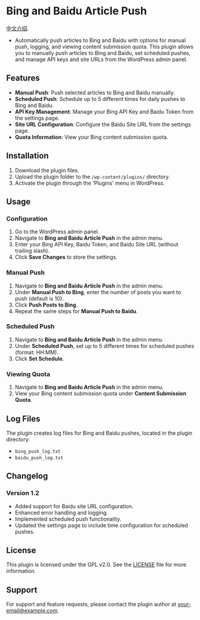 # Bing and Baidu Article Push
 [中文介绍](README-zh).
- Automatically push articles to Bing and Baidu with options for manual push, logging, and viewing content submission quota. This plugin allows you to manually push articles to Bing and Baidu, set scheduled pushes, and manage API keys and site URLs from the WordPress admin panel.

## Features

- **Manual Push**: Push selected articles to Bing and Baidu manually.
- **Scheduled Push**: Schedule up to 5 different times for daily pushes to Bing and Baidu.
- **API Key Management**: Manage your Bing API Key and Baidu Token from the settings page.
- **Site URL Configuration**: Configure the Baidu Site URL from the settings page.
- **Quota Information**: View your Bing content submission quota.

## Installation

1. Download the plugin files.
2. Upload the plugin folder to the `/wp-content/plugins/` directory.
3. Activate the plugin through the 'Plugins' menu in WordPress.

## Usage

### Configuration

1. Go to the WordPress admin panel.
2. Navigate to **Bing and Baidu Article Push** in the admin menu.
3. Enter your Bing API Key, Baidu Token, and Baidu Site URL (without trailing slash).
4. Click **Save Changes** to store the settings.

### Manual Push

1. Navigate to **Bing and Baidu Article Push** in the admin menu.
2. Under **Manual Push to Bing**, enter the number of posts you want to push (default is 10).
3. Click **Push Posts to Bing**.
4. Repeat the same steps for **Manual Push to Baidu**.

### Scheduled Push

1. Navigate to **Bing and Baidu Article Push** in the admin menu.
2. Under **Scheduled Push**, set up to 5 different times for scheduled pushes (format: HH:MM).
3. Click **Set Schedule**.

### Viewing Quota

1. Navigate to **Bing and Baidu Article Push** in the admin menu.
2. View your Bing content submission quota under **Content Submission Quota**.

## Log Files

The plugin creates log files for Bing and Baidu pushes, located in the plugin directory:

- `bing_push_log.txt`
- `baidu_push_log.txt`

## Changelog

### Version 1.2
- Added support for Baidu site URL configuration.
- Enhanced error handling and logging.
- Implemented scheduled push functionality.
- Updated the settings page to include time configuration for scheduled pushes.

## License

This plugin is licensed under the GPL v2.0. See the [LICENSE](LICENSE) file for more information.

## Support

For support and feature requests, please contact the plugin author at [your-email@example.com](mailto:your-email@example.com).
